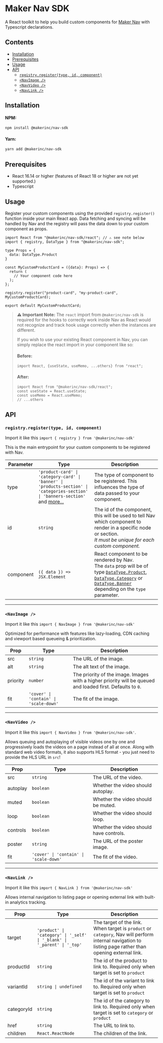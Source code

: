 # Maker Nav SDK

A React toolkit to help you build custom components for [Maker Nav](https://maker.co/nav) with Typescript declarations.

## Contents
- [Installation](#installation)
- [Prerequisites](#prerequisites)
- [Usage](#usage)
- [API](#api)
  - [`registry.register(type, id, component)`](#registryregistertype-id-component)
  - [`<NavImage />`](#navimage-)
  - [`<NavVideo />`](#navvideo-)
  - [`<NavLink />`](#navlink-)

## Installation

#### NPM:
```bash
npm install @makerinc/nav-sdk
```

#### Yarn:
```bash
yarn add @makerinc/nav-sdk
```

## Prerequisites

- React 16.14 or higher (features of React 18 or higher are not yet supported.)
- Typescript

## Usage
Register your custom components using the provided `registry.register()` function inside your main React app. Data fetching and syncing will be handled by Nav and the registry will pass the data down to your custom component as props.

```tsx
import React from "@makerinc/nav-sdk/react"; // ⚠️ see note below
import { registry, DataType } from "@makerinc/nav-sdk";

type Props = {
  data: DataType.Product
}

const MyCustomProductCard = ({data}: Props) => {
  return (
    // Your component code here
  );
};

registry.register("product-card", "my-product-card", MyCustomProductCard);

export default MyCustomProductCard;
```

> **⚠️ Important Note:** The `react` import from `@makerinc/nav-sdk` is required for the hooks to correctly work inside Nav as React would not recognize and track hook usage correctly when the instances are different.
>
>If you wish to use your existing React component in Nav, you can simply replace the react import in your component like so:
> #### Before:
> ```tsx
> import React, {useState, useMemo, ...others} from "react";
> ```
> #### After:
> ```tsx
> import React from "@makerinc/nav-sdk/react";
> const useState = React.useState;
> const useMemo = React.useMemo;
> // ...others
> ```

## API
### `registry.register(type, id, component)`

Import it like this `import { registry } from '@makerinc/nav-sdk'`

This is the main entrypoint for your custom components to be registered with Nav.

| Parameter | Type | Description |
| --- | --- | --- |
| type | `'product-card' \| 'category-card' \| 'banner' \| 'products-section' \| 'categories-section' \| 'banners-section'` and [more...](https://github.com/makerinc/nav-sdk/blob/main/src/types/index.ts) | The type of component to be registered. This influences the type of data passed to your component.
| id | `string` | The id of the component, this will be used to tell Nav which component to render in a specific node or section. <br><i>It must be unique for each custom component.</i> |
| component | `({ data }) => JSX.Element` | React component to be rendered by Nav. <br>The `data` prop will be of type [`DataType.Product`](https://github.com/makerinc/nav-sdk/blob/main/src/types/index.ts), [`DataType.Category`](https://github.com/makerinc/nav-sdk/blob/main/src/types/index.ts) or [`DataType.Banner`](https://github.com/makerinc/nav-sdk/blob/main/src/types/index.ts) depending on the `type` parameter.

---

### `<NavImage />`

Import it like this `import { NavImage } from '@makerinc/nav-sdk'`

Optimized for performance with features like lazy-loading, CDN caching and viewport based queueing & prioritization.

| Prop | Type | Description |
| --- | --- | --- |
| src | `string` | The URL of the image. |
| alt | `string` | The alt text of the image. |
| priority | `number` | The priority of the image. Images with a higher priority will be queued and loaded first. Defaults to `0`.
| fit | `'cover' \| 'contain' \| 'scale-down'` | The fit of the image.

---

### `<NavVideo />`

Import it like this `import { NavVideo } from '@makerinc/nav-sdk'`.

Allows queuing and autoplaying of visible videos one by one and progressively loads the videos on a page instead of all at once. Along with standard web video formats, it also supports HLS format - you just need to provide the HLS URL in `src`!

| Prop | Type | Description |
| --- | --- | --- |
| src | `string` | The URL of the video. |
| autoplay | `boolean` | Whether the video should autoplay. |
| muted | `boolean` | Whether the video should be muted. |
| loop | `boolean` | Whether the video should loop. |
| controls | `boolean` | Whether the video should have controls. |
| poster | `string` | The URL of the poster image. |
| fit | `'cover' \| 'contain' \| 'scale-down'` | The fit of the video.

---

### `<NavLink />`

Import it like this `import { NavLink } from '@makerinc/nav-sdk'`

Allows internal navigation to listing page or opening external link with built-in analytics tracking.

| Prop | Type | Description |
| --- | --- | --- |
| target | `'product' \| 'category' \| '_self' \| '_blank' \| '_parent' \| '_top'` | The target of the link. When target is `product` or `category`, Nav will perform internal navigation to listing page rather than opening external link. |
| productId | `string` | The id of the product to link to. Required only when target is set to `product` |
| variantId | `string \| undefined` | The id of the variant to link to. Required only when target is set to `product` |
| categoryId | `string` | The id of the category to link to. Required only when target is set to `category` or `product` |
| href | `string` | The URL to link to. |
| children | `React.ReactNode` | The children of the link. |
